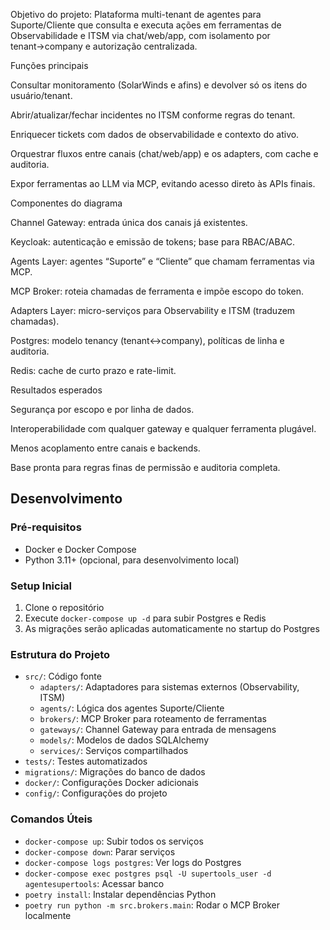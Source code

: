Objetivo do projeto:
Plataforma multi-tenant de agentes para Suporte/Cliente que consulta e executa ações em ferramentas de Observabilidade e ITSM via chat/web/app, com isolamento por tenant→company e autorização centralizada.

Funções principais

Consultar monitoramento (SolarWinds e afins) e devolver só os itens do usuário/tenant.

Abrir/atualizar/fechar incidentes no ITSM conforme regras do tenant.

Enriquecer tickets com dados de observabilidade e contexto do ativo.

Orquestrar fluxos entre canais (chat/web/app) e os adapters, com cache e auditoria.

Expor ferramentas ao LLM via MCP, evitando acesso direto às APIs finais.

Componentes do diagrama

Channel Gateway: entrada única dos canais já existentes.

Keycloak: autenticação e emissão de tokens; base para RBAC/ABAC.

Agents Layer: agentes “Suporte” e “Cliente” que chamam ferramentas via MCP.

MCP Broker: roteia chamadas de ferramenta e impõe escopo do token.

Adapters Layer: micro-serviços para Observability e ITSM (traduzem chamadas).

Postgres: modelo tenancy (tenant↔company), políticas de linha e auditoria.

Redis: cache de curto prazo e rate-limit.

Resultados esperados

Segurança por escopo e por linha de dados.

Interoperabilidade com qualquer gateway e qualquer ferramenta plugável.

Menos acoplamento entre canais e backends.

Base pronta para regras finas de permissão e auditoria completa.

## Desenvolvimento

### Pré-requisitos

- Docker e Docker Compose
- Python 3.11+ (opcional, para desenvolvimento local)

### Setup Inicial

1. Clone o repositório
2. Execute `docker-compose up -d` para subir Postgres e Redis
3. As migrações serão aplicadas automaticamente no startup do Postgres

### Estrutura do Projeto

- `src/`: Código fonte
  - `adapters/`: Adaptadores para sistemas externos (Observability, ITSM)
  - `agents/`: Lógica dos agentes Suporte/Cliente
  - `brokers/`: MCP Broker para roteamento de ferramentas
  - `gateways/`: Channel Gateway para entrada de mensagens
  - `models/`: Modelos de dados SQLAlchemy
  - `services/`: Serviços compartilhados
- `tests/`: Testes automatizados
- `migrations/`: Migrações do banco de dados
- `docker/`: Configurações Docker adicionais
- `config/`: Configurações do projeto

### Comandos Úteis

- `docker-compose up`: Subir todos os serviços
- `docker-compose down`: Parar serviços
- `docker-compose logs postgres`: Ver logs do Postgres
- `docker-compose exec postgres psql -U supertools_user -d agentesupertools`: Acessar banco
- `poetry install`: Instalar dependências Python
- `poetry run python -m src.brokers.main`: Rodar o MCP Broker localmente
